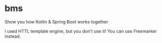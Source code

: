 # bms
Show you how Kotlin &amp; Spring Boot works together

I used HTTL template engine, but you don't use it! You can use Freemarker instead.

